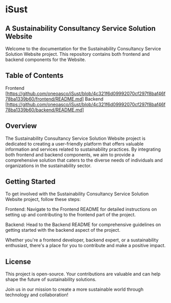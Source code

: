 # iSust
## A Sustainability Consultancy Service Solution Website
Welcome to the documentation for the Sustainability Consultancy Service Solution Website project. 
This repository contains both frontend and backend components for the Website.

## Table of Contents
Frontend [https://github.com/oneoasco/iSust/blob/4c321f6d09992070cf297f8baf46f78ba1339b60/frontend/README.md]
Backend [https://github.com/oneoasco/iSust/blob/4c321f6d09992070cf297f8baf46f78ba1339b60/backend/README.md]

## Overview
The Sustainability Consultancy Service Solution Website project is dedicated to creating 
a user-friendly platform that offers valuable information and services related to sustainability practices.
By integrating both frontend and backend components, 
we aim to provide a comprehensive solution that caters to 
the diverse needs of individuals and organizations in the sustainability sector.

## Getting Started
To get involved with the Sustainability Consultancy Service Solution Website project, follow these steps:

Frontend: Navigate to the Frontend README for detailed instructions on setting up and contributing 
to the frontend part of the project.

Backend: Head to the Backend README for comprehensive guidelines on 
getting started with the backend aspect of the project.

Whether you're a frontend developer, backend expert, or a sustainability enthusiast, 
there's a place for you to contribute and make a positive impact.

## License
This project is open-source.
Your contributions are valuable and can help shape the future of sustainability solutions.

Join us in our mission to create a more sustainable world through technology and collaboration!
